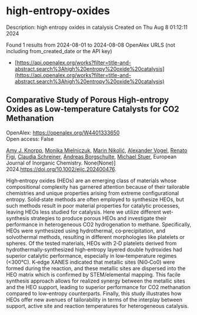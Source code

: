 # high-entropy-oxides
Description: high entropy oxides in catalysis
Created on Thu Aug  8 01:12:11 2024

Found 1 results from 2024-08-01 to 2024-08-08
OpenAlex URLS (not including from_created_date or the API key)
- [https://api.openalex.org/works?filter=title-and-abstract.search%3Ahigh%20entropy%20oxide%20catalysis](https://api.openalex.org/works?filter=title-and-abstract.search%3Ahigh%20entropy%20oxide%20catalysis)

## Comparative Study of Porous High‐entropy Oxides as Low‐temperature Catalysts for CO2 Methanation   

OpenAlex: https://openalex.org/W4401333650    
Open access: False
    
[Amy J. Knorpp](https://openalex.org/A5025967953), [Monika Mielniczuk](https://openalex.org/A5106310285), [Marin Nikolić](https://openalex.org/A5029742679), [Alexander Vogel](https://openalex.org/A5018960376), [Renato Figi](https://openalex.org/A5011464877), [Claudia Schreiner](https://openalex.org/A5014885938), [Andreas Borgschulte](https://openalex.org/A5088521783), [Michael Stuer](https://openalex.org/A5014688343), European Journal of Inorganic Chemistry. None(None)] 2024.https://doi.org/10.1002/ejic.202400476.
    
High‐entropy oxides (HEOs) are an emerging class of materials whose compositional complexity has garnered attention because of their tailorable chemistries and unique properties arising from extreme configurational entropy. Solid‐state methods are often employed to synthesize HEOs, but such methods result in poor material properties for catalytic processes, leaving HEOs less studied for catalysis. Here we utilize different wet‐synthesis strategies to produce porous HEOs and investigate their performance in heterogeneous CO2 hydrogenation to methane. Specifically, HEOs were synthesized using hydrothermal, co‐precipitation, and solvothermal methods, resulting in different morphologies like platelets or spheres. Of the tested materials, HEOs with 2‐D platelets derived from hydrothermally‐synthesized high‐entropy layered double hydroxides had superior catalytic performance, especially in low‐temperature regimes (<300°C). K‐edge XANES indicated that metallic sites (Ni0‐Co0) were formed during the reaction, and these metallic sites are dispersed into the HEO matrix which is confirmed by STEM/elemental mapping. This facile synthesis approach allows for realized synergy between the metallic sites and the HEO support, leading to superior performance for CO2 methanation compared to low‐entropy counterparts. Finally, this study illustrates how HEOs offer new avenues of tailorability in terms of the interplay between support, active site and reaction temperatures for heterogeneous catalysis.    

    
